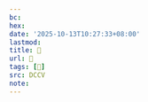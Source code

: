 ```yaml
---
bc:
hex:
date: '2025-10-13T10:27:33+08:00'
lastmod:
title: 􅄬
url: 􅄬
tags: [𨳐]
src: DCCV
note:
---
```

